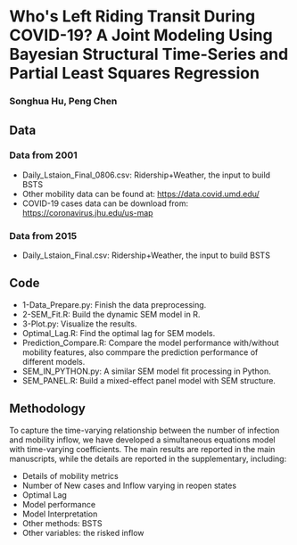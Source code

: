 # Who's Left Riding Transit During COVID-19? A Joint Modeling Using Bayesian Structural Time-Series and Partial Least Squares Regression
### Songhua Hu, Peng Chen 

## Data
### Data from 2001
* Daily_Lstaion_Final_0806.csv: Ridership+Weather, the input to build BSTS
* Other mobility data can be found at:
https://data.covid.umd.edu/
* COVID-19 cases data can be download from:
https://coronavirus.jhu.edu/us-map

### Data from 2015
* Daily_Lstaion_Final.csv: Ridership+Weather, the input to build BSTS


## Code
* 1-Data_Prepare.py: Finish the data preprocessing.
* 2-SEM_Fit.R: Build the dynamic SEM model in R.
* 3-Plot.py: Visualize the results.
* Optimal_Lag.R: Find the optimal lag for SEM models.
* Prediction_Compare.R: Compare the model performance with/without mobility features, also commpare the prediction performance of different models.
* SEM_IN_PYTHON.py: A similar SEM model fit processing in Python.
* SEM_PANEL.R: Build a mixed-effect panel model with SEM structure.

## Methodology
To capture the time-varying relationship between the number of infection and mobility inflow, we have developed a simultaneous equations model with time-varying coefficients. The main results are reported in the main manuscripts, while the details are reported in the supplementary, including:
* Details of mobility metrics
* Number of New cases and Inflow varying in reopen states 
* Optimal Lag
* Model performance 
* Model Interpretation
* Other methods: BSTS 
* Other variables: the risked inflow

